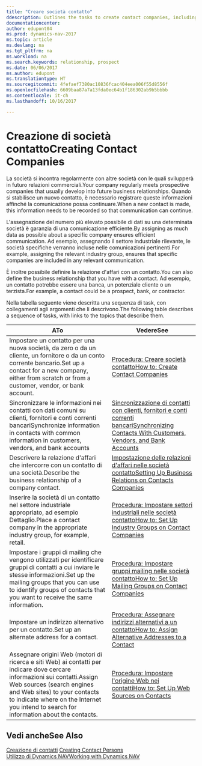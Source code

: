 ```yaml
---
title: "Creare società contatto"
ddescription: Outlines the tasks to create contact companies, including assigning relevant data about prospects and defining the business relationships you have with companies.
documentationcenter: 
author: edupont04
ms.prod: dynamics-nav-2017
ms.topic: article
ms.devlang: na
ms.tgt_pltfrm: na
ms.workload: na
ms.search.keywords: relationship, prospect
ms.date: 06/06/2017
ms.author: edupont
ms.translationtype: HT
ms.sourcegitcommit: 4fefaef7380ac10836fcac404eea006f55d8556f
ms.openlocfilehash: 6609baa87a7a13fda0ec64b1f186302ab9b5bbbb
ms.contentlocale: it-ch
ms.lasthandoff: 10/16/2017

---
```

# <a name="creating-contact-companies"></a><span data-ttu-id="564fc-102">Creazione di società contatto</span><span class="sxs-lookup"><span data-stu-id="564fc-102">Creating Contact Companies</span></span>
<span data-ttu-id="564fc-103">La società si incontra regolarmente con altre società con le quali svilupperà in futuro relazioni commerciali.</span><span class="sxs-lookup"><span data-stu-id="564fc-103">Your company regularly meets prospective companies that usually develop into future business relationships.</span></span> <span data-ttu-id="564fc-104">Quando si stabilisce un nuovo contatto, è necessario registrare queste informazioni affinché la comunicazione possa continuare.</span><span class="sxs-lookup"><span data-stu-id="564fc-104">When a new contact is made, this information needs to be recorded so that communication can continue.</span></span>

<span data-ttu-id="564fc-105">L'assegnazione del numero più elevato possibile di dati su una determinata società è garanzia di una comunicazione efficiente.</span><span class="sxs-lookup"><span data-stu-id="564fc-105">By assigning as much data as possible about a specific company ensures efficient communication.</span></span> <span data-ttu-id="564fc-106">Ad esempio, assegnando il settore industriale rilevante, le società specifiche verranno incluse nelle comunicazioni pertinenti.</span><span class="sxs-lookup"><span data-stu-id="564fc-106">For example, assigning the relevant industry group, ensures that specific companies are included in any relevant communication.</span></span>

<span data-ttu-id="564fc-107">È inoltre possibile definire la relazione d'affari con un contatto.</span><span class="sxs-lookup"><span data-stu-id="564fc-107">You can also define the business relationship that you have with a contact.</span></span> <span data-ttu-id="564fc-108">Ad esempio, un contatto potrebbe essere una banca, un potenziale cliente o un terzista.</span><span class="sxs-lookup"><span data-stu-id="564fc-108">For example, a contact could be a prospect, bank, or contractor.</span></span>

<span data-ttu-id="564fc-109">Nella tabella seguente viene descritta una sequenza di task, con collegamenti agli argomenti che li descrivono.</span><span class="sxs-lookup"><span data-stu-id="564fc-109">The following table describes a sequence of tasks, with links to the topics that describe them.</span></span> 

| <span data-ttu-id="564fc-110">A</span><span class="sxs-lookup"><span data-stu-id="564fc-110">To</span></span> | <span data-ttu-id="564fc-111">Vedere</span><span class="sxs-lookup"><span data-stu-id="564fc-111">See</span></span> |
| --- | --- |
| <span data-ttu-id="564fc-112">Impostare un contatto per una nuova società, da zero o da un cliente, un fornitore o da un conto corrente bancario.</span><span class="sxs-lookup"><span data-stu-id="564fc-112">Set up a contact for a new company, either from scratch or from a customer, vendor, or bank account.</span></span> |[<span data-ttu-id="564fc-113">Procedura: Creare società contatto</span><span class="sxs-lookup"><span data-stu-id="564fc-113">How to: Create Contact Companies</span></span>](marketing-how-create-contact-companies.md) |
| <span data-ttu-id="564fc-114">Sincronizzare le informazioni nei contatti con dati comuni su clienti, fornitori e conti correnti bancari</span><span class="sxs-lookup"><span data-stu-id="564fc-114">Synchronize information in contacts with common information in customers, vendors, and bank accounts</span></span> |[<span data-ttu-id="564fc-115">Sincronizzazione di contatti con clienti, fornitori e conti correnti bancari</span><span class="sxs-lookup"><span data-stu-id="564fc-115">Synchronizing Contacts With Customers, Vendors, and Bank Accounts</span></span>](marketing-synchronize-contacts-customers-vendors-bank-accounts.md) |
| <span data-ttu-id="564fc-116">Descrivere la relazione d'affari che intercorre con un contatto di una società.</span><span class="sxs-lookup"><span data-stu-id="564fc-116">Describe the business relationship of a company contact.</span></span> |[<span data-ttu-id="564fc-117">Impostazione delle relazioni d'affari nelle società contatto</span><span class="sxs-lookup"><span data-stu-id="564fc-117">Setting Up Business Relations on Contacts Companies</span></span>](marketing-business-relations.md) |
| <span data-ttu-id="564fc-118">Inserire la società di un contatto nel settore industriale appropriato, ad esempio Dettaglio.</span><span class="sxs-lookup"><span data-stu-id="564fc-118">Place a contact company in the appropriate industry group, for example, retail.</span></span> |[<span data-ttu-id="564fc-119">Procedura: Impostare settori industriali nelle società contatto</span><span class="sxs-lookup"><span data-stu-id="564fc-119">How to: Set Up Industry Groups on Contact Companies</span></span>](marketing-industry-groups.md) |
| <span data-ttu-id="564fc-120">Impostare i gruppi di mailing che vengono utilizzati per identificare gruppi di contatti a cui inviare le stesse informazioni.</span><span class="sxs-lookup"><span data-stu-id="564fc-120">Set up the mailing groups that you can use to identify groups of contacts that you want to receive the same information.</span></span> |[<span data-ttu-id="564fc-121">Procedura: Impostare gruppi mailing nelle società contatto</span><span class="sxs-lookup"><span data-stu-id="564fc-121">How to: Set Up Mailing Groups on Contact Companies</span></span>](marketing-mailing-groups.md) |
| <span data-ttu-id="564fc-122">Impostare un indirizzo alternativo per un contatto.</span><span class="sxs-lookup"><span data-stu-id="564fc-122">Set up an alternate address for a contact.</span></span> |[<span data-ttu-id="564fc-123">Procedura: Assegnare indirizzi alternativi a un contatto</span><span class="sxs-lookup"><span data-stu-id="564fc-123">How to: Assign Alternative Addresses to a Contact</span></span>](marketing-how-assign-alternate-address.md) |
| <span data-ttu-id="564fc-124">Assegnare origini Web (motori di ricerca e siti Web) ai contatti per indicare dove cercare informazioni sui contatti.</span><span class="sxs-lookup"><span data-stu-id="564fc-124">Assign Web sources (search engines and Web sites) to your contacts to indicate where on the Internet you intend to search for information about the contacts.</span></span> |[<span data-ttu-id="564fc-125">Procedura: Impostare l'origine Web nei contatti</span><span class="sxs-lookup"><span data-stu-id="564fc-125">How to: Set Up Web Sources on Contacts</span></span>](marketing-web-sources.md) |

## <a name="see-also"></a><span data-ttu-id="564fc-126">Vedi anche</span><span class="sxs-lookup"><span data-stu-id="564fc-126">See Also</span></span>
<span data-ttu-id="564fc-127">[Creazione di contatti](marketing-create-contact-persons.md) </span><span class="sxs-lookup"><span data-stu-id="564fc-127">[Creating Contact Persons](marketing-create-contact-persons.md) </span></span>  
[<span data-ttu-id="564fc-128">Utilizzo di Dynamics NAV</span><span class="sxs-lookup"><span data-stu-id="564fc-128">Working with Dynamics NAV</span></span>](ui-work-product.md)

